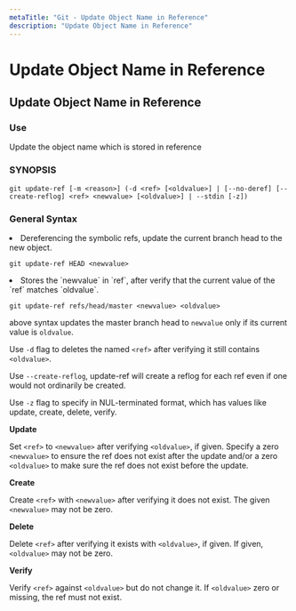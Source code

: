 ```yaml
---
metaTitle: "Git - Update Object Name in Reference"
description: "Update Object Name in Reference"
---
```


# Update Object Name in Reference



## Update Object Name in Reference


### **Use**

Update the object name which is stored in reference

### **SYNOPSIS**

```git
git update-ref [-m <reason>] (-d <ref> [<oldvalue>] | [--no-deref] [--create-reflog] <ref> <newvalue> [<oldvalue>] | --stdin [-z])

```

### **General Syntax**

<li>
Dereferencing the symbolic refs, update the current branch head to the new object.

```git
git update-ref HEAD <newvalue>

```


</li>

<li>
Stores the `newvalue` in `ref`, after verify that the current value of the `ref` matches `oldvalue`.

```git
git update-ref refs/head/master <newvalue> <oldvalue>

```


above syntax updates the master branch head to `newvalue` only if its current value is `oldvalue`.
</li>

Use `-d` flag to deletes the named `<ref>` after verifying it still contains `<oldvalue>`.

Use `--create-reflog`, update-ref will create a reflog for each ref even if one would not ordinarily be created.

Use `-z` flag to specify in NUL-terminated format, which has values like update, create, delete, verify.

**Update**

Set `<ref>` to `<newvalue>` after verifying `<oldvalue>`, if given. Specify a zero `<newvalue>` to ensure the ref does not exist after the update and/or a zero `<oldvalue>` to make sure the ref does not exist before the update.

**Create**

Create `<ref>` with `<newvalue>` after verifying it does not exist. The given `<newvalue>` may not be zero.

**Delete**

Delete `<ref>` after verifying it exists with `<oldvalue>`, if given. If given, `<oldvalue>` may not be zero.

**Verify**

Verify `<ref>` against `<oldvalue>` but do not change it. If `<oldvalue>` zero or missing, the ref must not exist.


